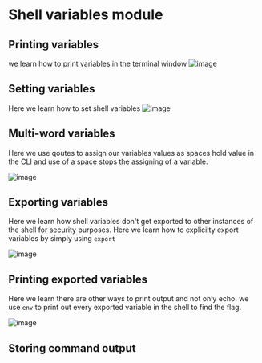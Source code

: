# Shell variables module 

## Printing variables
we learn how to print variables in the terminal window 
![image](https://github.com/user-attachments/assets/2981a70d-f5c8-4b34-8c73-0669dffe2f02)

## Setting variables 
Here we learn how to set shell variables 
![image](https://github.com/user-attachments/assets/dad5f28a-f446-41be-867c-6c7000a5dbca)

## Multi-word variables 
Here we use qoutes to assign our variables values as spaces hold value in the CLI and use of a space stops the assigning of a variable.

![image](https://github.com/user-attachments/assets/94a7f6c7-d07c-4bcc-87cb-b7e49ea047c0)

## Exporting variables
Here we learn how shell variables don't get exported to other instances of the shell for security purposes. Here we learn how to explicilty export variables by simply using ```export```

![image](https://github.com/user-attachments/assets/4f99a7d1-011c-4af2-a20c-06c7160bc4de)

## Printing exported variables 
Here we learn there are other ways to print output and not only echo. we use ```env``` to print out every exported variable in the shell to find the flag.

![image](https://github.com/user-attachments/assets/aa8e30f4-0aa1-469f-b014-774ad47efb75)

## Storing command output 
